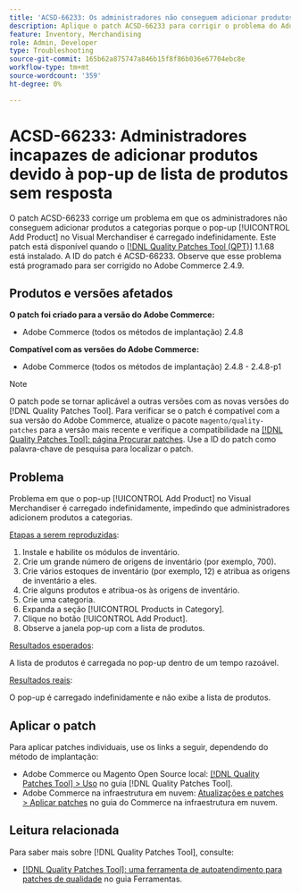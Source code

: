 ```yaml
---
title: 'ACSD-66233: Os administradores não conseguem adicionar produtos devido ao pop-up de lista de produtos sem resposta'
description: Aplique o patch ACSD-66233 para corrigir o problema do Adobe Commerce em que os administradores não podem adicionar produtos às categorias porque o pop-up [!UICONTROL Add Product] no Visual Merchandiser é carregado indefinidamente.
feature: Inventory, Merchandising
role: Admin, Developer
type: Troubleshooting
source-git-commit: 165b62a875747a846b15f8f86b036e67704ebc8e
workflow-type: tm+mt
source-wordcount: '359'
ht-degree: 0%

---
```



# ACSD-66233: Administradores incapazes de adicionar produtos devido à pop-up de lista de produtos sem resposta

O patch ACSD-66233 corrige um problema em que os administradores não conseguem adicionar produtos a categorias porque o pop-up [!UICONTROL Add Product] no Visual Merchandiser é carregado indefinidamente. Este patch está disponível quando o [[!DNL Quality Patches Tool (QPT)]](/help/tools/quality-patches-tool/quality-patches-tool-to-self-serve-quality-patches.md) 1.1.68 está instalado. A ID do patch é ACSD-66233. Observe que esse problema está programado para ser corrigido no Adobe Commerce 2.4.9.

## Produtos e versões afetados

**O patch foi criado para a versão do Adobe Commerce:**

* Adobe Commerce (todos os métodos de implantação) 2.4.8

**Compatível com as versões do Adobe Commerce:**

* Adobe Commerce (todos os métodos de implantação) 2.4.8 - 2.4.8-p1

>[!NOTE]
>
>O patch pode se tornar aplicável a outras versões com as novas versões do [!DNL Quality Patches Tool]. Para verificar se o patch é compatível com a sua versão do Adobe Commerce, atualize o pacote `magento/quality-patches` para a versão mais recente e verifique a compatibilidade na [[!DNL Quality Patches Tool]: página Procurar patches](https://experienceleague.adobe.com/tools/commerce-quality-patches/index.html?lang=pt-BR). Use a ID do patch como palavra-chave de pesquisa para localizar o patch.

## Problema

Problema em que o pop-up [!UICONTROL Add Product] no Visual Merchandiser é carregado indefinidamente, impedindo que administradores adicionem produtos a categorias.

<u>Etapas a serem reproduzidas</u>:

1. Instale e habilite os módulos de inventário.
1. Crie um grande número de origens de inventário (por exemplo, 700).
1. Crie vários estoques de inventário (por exemplo, 12) e atribua as origens de inventário a eles.
1. Crie alguns produtos e atribua-os às origens de inventário.
1. Crie uma categoria.
1. Expanda a seção [!UICONTROL Products in Category].
1. Clique no botão [!UICONTROL Add Product].
1. Observe a janela pop-up com a lista de produtos.

<u>Resultados esperados</u>:

A lista de produtos é carregada no pop-up dentro de um tempo razoável.

<u>Resultados reais</u>:

O pop-up é carregado indefinidamente e não exibe a lista de produtos.

## Aplicar o patch

Para aplicar patches individuais, use os links a seguir, dependendo do método de implantação:

* Adobe Commerce ou Magento Open Source local: [[!DNL Quality Patches Tool] > Uso](/help/tools/quality-patches-tool/usage.md) no guia [!DNL Quality Patches Tool].
* Adobe Commerce na infraestrutura em nuvem: [Atualizações e patches > Aplicar patches](https://experienceleague.adobe.com/docs/commerce-cloud-service/user-guide/develop/upgrade/apply-patches.html?lang=pt-BR) no guia do Commerce na infraestrutura em nuvem.

## Leitura relacionada

Para saber mais sobre [!DNL Quality Patches Tool], consulte:

* [[!DNL Quality Patches Tool]: uma ferramenta de autoatendimento para patches de qualidade](/help/tools/quality-patches-tool/quality-patches-tool-to-self-serve-quality-patches.md) no guia Ferramentas.

